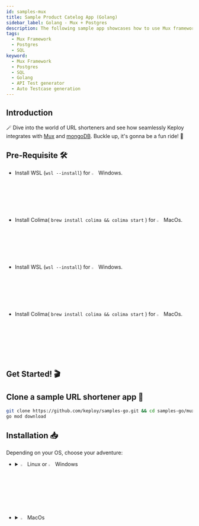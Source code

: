```yaml
---
id: samples-mux
title: Sample Product Catelog App (Golang)
sidebar_label: Golang - Mux + Postgres
description: The following sample app showcases how to use Mux framework and the Keploy Platform.
tags:
  - Mux Framework
  - Postgres
  - SQL
keyword:
  - Mux Framework
  - Postgres
  - SQL
  - Golang
  - API Test generator
  - Auto Testcase generation
---
```


## Introduction

🪄 Dive into the world of URL shorteners and see how seamlessly Keploy integrates with [Mux](https://github.com/gorilla/mux) and [mongoDB](https://www.mongodb.com/). Buckle up, it's gonna be a fun ride! 🎢

## Pre-Requisite 🛠️

- Install WSL (`wsl --install`) for <img src="/docs/img/os/windows.png" alt="Windows" width="3%" /> Windows.
- Install Colima( `brew install colima && colima start` ) for <img src="/docs/img/os/macos.png" alt="MacOS" width="3%" /> MacOs.
- Install WSL (`wsl --install`) for <img src="/docs/img/os/windows.png" alt="Windows" width="3%" /> Windows.
- Install Colima( `brew install colima && colima start` ) for <img src="/docs/img/os/macos.png" alt="MacOS" width="3%" /> MacOs.

## Get Started! 🎬

## Clone a sample URL shortener app 🧪

```bash
git clone https://github.com/keploy/samples-go.git && cd samples-go/mux-sql
go mod download
```

## Installation 📥

Depending on your OS, choose your adventure:

- <details>
  <summary><img src="/docs/img/os/linux.png" alt="Linux" width="3%" /> Linux or <img src="/docs/img/os/windows.png" alt="Windows" width="3%" /> Windows</summary>
  <summary><img src="/docs/img/os/linux.png" alt="Linux" width="3%" /> Linux or <img src="/docs/img/os/windows.png" alt="Windows" width="3%" /> Windows</summary>

  Alright, let's equip ourselves with the **latest Keploy binary**:

  ```bash
  curl --silent --location "https://github.com/keploy/keploy/releases/latest/download/keploy_linux_amd64.tar.gz" | tar xz -C /tmp

  sudo mkdir -p /usr/local/bin && sudo mv /tmp/keploy /usr/local/bin && keploy
  ```

  If everything goes right, your screen should look a bit like this:

  <img src="/docs/img/code-snippets/install-keploy-logs.png" alt="Test Case Generator" width="50%" />
  <img src="/docs/img/code-snippets/install-keploy-logs.png" alt="Test Case Generator" width="50%" />

  Moving on...
  <details>
  <summary style={{ fontWeight: 'bold', fontSize: '1.17em', marginLeft: '0.5em' }}> Run App with <img src="/docs/img/os/docker.png" alt="Docker Container" width="3%" /> Docker </summary>
  <summary style={{ fontWeight: 'bold', fontSize: '1.17em', marginLeft: '0.5em' }}> Run App with <img src="/docs/img/os/docker.png" alt="Docker Container" width="3%" /> Docker </summary>

  #### Add alias for Keploy:

  ```bash
  alias keploy='sudo docker run --pull always --name keploy-v2 -p 16789:16789 --privileged --pid=host -it -v "$(pwd)":/files -v /sys/fs/cgroup:/sys/fs/cgroup -v /sys/kernel/debug:/sys/kernel/debug -v /sys/fs/bpf:/sys/fs/bpf -v /var/run/docker.sock:/var/run/docker.sock --rm ghcr.io/keploy/keploy'
  ```

  ### Lights, Camera, Record! 🎥

  Fire up the application and mongoDB instance with Keploy. Keep an eye on the two key flags:
  `-c`: Command to run the app (e.g., `docker compose up`).

  `--containerName`: The container name in the `docker-compose.yml` for traffic interception.

  ```bash
  keploy record -c "docker compose up" --containerName "muxSqlApp"
  ```

  🔥 Challenge time! Generate some test cases. How? Just **make some API calls**. Postman, Hoppscotch or even curl - take your pick!

  Let's make URLs short and sweet:

  #### Generate shortened url

  ```bash
  curl --request POST \
  --url http://localhost:8010/product \
  --header 'content-type: application/json' \
  --data '{
    "name":"Bubbles",
    "price": 123
    }'
  ```

  Here's a peek of what you get:

  ```json
  {
    "id": 1,
    "name": "Bubbles",
    "price": 123
  }
  ```

  🎉 Woohoo! With a simple API call, you've crafted a test case with a mock! Dive into the Keploy directory and feast your eyes on the newly minted `test-1.yml` and `mocks.yml`

  ```yaml
  version: api.keploy.io/v1beta2
  kind: Http
  name: test-1
  spec:
    metadata: {}
    req:
      method: POST
      proto_major: 1
      proto_minor: 1
      url: http://localhost:8010/product
      header:
        Accept: "*/*"
        Content-Length: "46"
        Content-Type: application/json
        Host: localhost:8010
        User-Agent: curl/8.1.2
      body: |-
        {
            "name":"Bubbles",
            "price": 123
            }
      body_type: ""
    resp:
      status_code: 201
      header:
        Content-Length: "37"
        Content-Type: application/json
        Date: Mon, 09 Oct 2023 06:51:16 GMT
      body: '{"id":4,"name":"Bubbles","price":123}'
      body_type: ""
      status_message: ""
      proto_major: 0
      proto_minor: 0
    objects: []
    assertions:
      noise:
        - header.Date
    created: 1696834280
  ```

  this is how `mocks.yml` generated would look like:-

  ```yaml
  version: api.keploy.io/v1beta2
  kind: Postgres
  name: mocks
  spec:
    metadata: {}
    postgresrequests:
      - origin: client
        message:
          - type: binary
            data: AAAAZgADAABleHRyYV9mbG9hdF9kaWdpdHMAMgB1c2VyAHBvc3RncmVzAGRhdGFiYXNlAHBvc3RncmVzAGNsaWVudF9lbmNvZGluZwBVVEY4AGRhdGVzdHlsZQBJU08sIE1EWQAA
    postgresresponses:
      - origin: server
        message:
          - type: binary
            data: UgAAAAwAAAAF0ykSRQ==
  ---
  version: api.keploy.io/v1beta2
  kind: Postgres
  name: mocks
  spec:
    metadata: {}
    postgresrequests:
      - origin: client
        message:
          - type: binary
            data: cAAAAChtZDU3ZmY0ZTZhZGEzMThlZDJiYWM5ODQyY2YwNmEyODE2MwA=
    postgresresponses:
      - origin: server
        message:
          - type: binary
            data: UgAAAAgAAAAAUwAAABZhcHBsaWNhdGlvbl9uYW1lAABTAAAAGWNsaWVudF9lbmNvZGluZwBVVEY4AFMAAAAXRGF0ZVN0eWxlAElTTywgTURZAFMAAAAZaW50ZWdlcl9kYXRldGltZXMAb24AUwAAABtJbnRlcnZhbFN0eWxlAHBvc3RncmVzAFMAAAAUaXNfc3VwZXJ1c2VyAG9uAFMAAAAZc2VydmVyX2VuY29kaW5nAFVURjgAUwAAADFzZXJ2ZXJfdmVyc2lvbgAxMC41IChEZWJpYW4gMTAuNS0yLnBnZGc5MCsxKQBTAAAAI3Nlc3Npb25fYXV0aG9yaXphdGlvbgBwb3N0Z3JlcwBTAAAAI3N0YW5kYXJkX2NvbmZvcm1pbmdfc3RyaW5ncwBvbgBTAAAAEVRpbWVab25lAFVUQwBLAAAADAAAAB6JC1lnWgAAAAVJ
  ---
  version: api.keploy.io/v1beta2
  kind: Postgres
  name: mocks
  spec:
    metadata: {}
    postgresrequests:
      - origin: client
        message:
          - type: binary
            data: UAAAAEUASU5TRVJUIElOVE8gcHJvZHVjdHMobmFtZSwgcHJpY2UpIFZBTFVFUygkMSwgJDIpIFJFVFVSTklORyBpZAAAAEQAAAAGUwBTAAAABA==
    postgresresponses:
      - origin: server
        message:
          - type: binary
            data: MQAAAAR0AAAADgACAAAAGQAABqRUAAAAGwABaWQAAABAAgABAAAAFwAE/////wAAWgAAAAVJ
  ```

  #### Fetch Product from Catelog

  ```bash
  curl --request GET \  --url http://localhost:8010/products
  ```

  Or just type `http://localhost:8010/products` in your browser. Your choice!

  Spotted the new test and mock files in your project? High five! 🙌

  #### Run Tests

  Time to put things to the test 🧪

  ```bash
  keploy test -c "docker compose up" --containerName "muxSqlApp" --delay 10
  ```

  > The `--delay` flag? Oh, that's just giving your app a little breather (in seconds) before the test cases come knocking.

  Final thoughts? Dive deeper! Try different API calls, tweak the DB response in the `mocks.yml`, or fiddle with the request or response in `test-x.yml`. Run the tests again and see the magic unfold!✨👩‍💻👨‍💻✨

  ## Wrapping it up 🎉

  Congrats on the journey so far! You've seen Keploy's power, flexed your coding muscles, and had a bit of fun too! Now, go out there and keep exploring, innovating, and creating! Remember, with the right tools and a sprinkle of fun, anything's possible.😊🚀

  Happy coding! ✨👩‍💻👨‍💻✨

  </details>
  <br/>

  <details>
  <summary style={{ fontWeight: 'bold', fontSize: '1.17em', marginLeft: '0.5em' }}>Run App on 🐧 Linux  </summary>

  We'll be running our sample application right on Linux, but just to make things a tad more thrilling, we'll have the database (mongoDB) chill on Docker. Ready? Let's get the party started!🎉

  First things first, update the First things first, update the postgres host on **line 10** in main.go, update the host to `localhost`.

  #### 🍃 Kickstart PostgresDB

  Let's breathe life into your mongo container. A simple spell should do the trick:

  ```bash
  docker compose up postgres
  ```

  ### 📼 Roll the Tape - Recording Time!

  Ready, set, record! Here's how:

  ```bash
  sudo -E env PATH=$PATH keploy record -c "go run main.go app.go"
  ```

  Keep an eye out for the `-c `flag! It's the command charm to run the app. Whether you're using `go run main.go app.go` or the binary path like `./test-app-product-catelog`, it's your call.

  Alright, magician! With the app alive and kicking, let's weave some test cases. The spell? Making some API calls! Postman, Hoppscotch, or the classic curl - pick your wand.

  #### Generate shortened url

  ✨ A pinch of URL magic:

  ```bash
  curl --request POST \
  --url http://localhost:8010/product \
  --header 'content-type: application/json' \
  --data '{
    "name":"Bubbles",
    "price": 123
    }'
  ```

  And... voila! A shortened URL appears:

  ```json
  {
    "id": 1,
    "name": "Bubbles",
    "price": 123
  }
  ```

  Give yourself a pat on the back! With that simple spell, you've conjured up a test case with a mock! Explore the **Keploy directory** and you'll discover your handiwork in `test-1.yml` and `mocks.yml`.

  ```yaml
  version: api.keploy.io/v1beta2
  kind: Http
  name: test-1
  spec:
    metadata: {}
    req:
      method: POST
      proto_major: 1
      proto_minor: 1
      url: http://localhost:8010/product
      header:
        Accept: "*/*"
        Content-Length: "46"
        Content-Type: application/json
        Host: localhost:8010
        User-Agent: curl/8.1.2
      body: |-
        {
            "name":"Bubbles",
            "price": 123
            }
      body_type: ""
    resp:
      status_code: 201
      header:
        Content-Length: "37"
        Content-Type: application/json
        Date: Mon, 09 Oct 2023 06:51:16 GMT
      body: '{"id":4,"name":"Bubbles","price":123}'
      body_type: ""
      status_message: ""
      proto_major: 0
      proto_minor: 0
    objects: []
    assertions:
      noise:
        - header.Date
    created: 1696834280
  ```

  this is how `mocks.yml` generated would look like:-

  ```yaml
  version: api.keploy.io/v1beta2
  kind: Postgres
  name: mocks
  spec:
    metadata: {}
    postgresrequests:
      - origin: client
        message:
          - type: binary
            data: AAAAZgADAABleHRyYV9mbG9hdF9kaWdpdHMAMgB1c2VyAHBvc3RncmVzAGRhdGFiYXNlAHBvc3RncmVzAGNsaWVudF9lbmNvZGluZwBVVEY4AGRhdGVzdHlsZQBJU08sIE1EWQAA
    postgresresponses:
      - origin: server
        message:
          - type: binary
            data: UgAAAAwAAAAF0ykSRQ==
  ---
  version: api.keploy.io/v1beta2
  kind: Postgres
  name: mocks
  spec:
    metadata: {}
    postgresrequests:
      - origin: client
        message:
          - type: binary
            data: cAAAAChtZDU3ZmY0ZTZhZGEzMThlZDJiYWM5ODQyY2YwNmEyODE2MwA=
    postgresresponses:
      - origin: server
        message:
          - type: binary
            data: UgAAAAgAAAAAUwAAABZhcHBsaWNhdGlvbl9uYW1lAABTAAAAGWNsaWVudF9lbmNvZGluZwBVVEY4AFMAAAAXRGF0ZVN0eWxlAElTTywgTURZAFMAAAAZaW50ZWdlcl9kYXRldGltZXMAb24AUwAAABtJbnRlcnZhbFN0eWxlAHBvc3RncmVzAFMAAAAUaXNfc3VwZXJ1c2VyAG9uAFMAAAAZc2VydmVyX2VuY29kaW5nAFVURjgAUwAAADFzZXJ2ZXJfdmVyc2lvbgAxMC41IChEZWJpYW4gMTAuNS0yLnBnZGc5MCsxKQBTAAAAI3Nlc3Npb25fYXV0aG9yaXphdGlvbgBwb3N0Z3JlcwBTAAAAI3N0YW5kYXJkX2NvbmZvcm1pbmdfc3RyaW5ncwBvbgBTAAAAEVRpbWVab25lAFVUQwBLAAAADAAAAB6JC1lnWgAAAAVJ
  ---
  version: api.keploy.io/v1beta2
  kind: Postgres
  name: mocks
  spec:
    metadata: {}
    postgresrequests:
      - origin: client
        message:
          - type: binary
            data: UAAAAEUASU5TRVJUIElOVE8gcHJvZHVjdHMobmFtZSwgcHJpY2UpIFZBTFVFUygkMSwgJDIpIFJFVFVSTklORyBpZAAAAEQAAAAGUwBTAAAABA==
    postgresresponses:
      - origin: server
        message:
          - type: binary
            data: MQAAAAR0AAAADgACAAAAGQAABqRUAAAAGwABaWQAAABAAgABAAAAFwAE/////wAAWgAAAAVJ
  ```

  Now, the real fun begins. Let's weave more spells!

  #### Fetch Product from Catelog

  🚀 Follow the URL road...!

  ```bash
  curl --request GET \  --url http://localhost:8010/products
  ```

  Or simply wander over to your browser and visit `http://localhost:8010/products`.

  Did you spot the new test and mock scrolls in your project library? Awesome! 👏

  <img src="/docs/img/mux-sql-test-cases.png" alt="Sample Keploy Test case and Mock for Mux SQL" width="100%" style={{ borderRadius: '5px' }}/>
  <img src="/docs/img/mux-sql-test-cases.png" alt="Sample Keploy Test case and Mock for Mux SQL" width="100%" style={{ borderRadius: '5px' }}/>

  ### Run Tests 🏁

  Ready to put your spells to the test?

  ```bash
  sudo -E env PATH=$PATH keploy test -c "go run main.go app.go" --delay 10
  ```

  Final thoughts? Dive deeper! Try different API calls, tweak the DB response in the `mocks.yml`, or fiddle with the request or response in `test-x.yml`. Run the tests again and see the magic unfold! ✨👩‍💻👨‍💻✨

  ## Wrapping it up 🎉

  Congrats on the journey so far! You've seen Keploy's power, flexed your coding muscles, and had a bit of fun too! Now, go out there and keep exploring, innovating, and creating! Remember, with the right tools and a sprinkle of fun, anything's possible. 😊🚀

  Happy coding! ✨👩‍💻👨‍💻✨
  </details>

  </details>

  <br/>

- <details> 
  <summary><img src="/docs/img/os/macos.png" alt="MacOS" width="3%" /> MacOs </summary>
  <summary><img src="/docs/img/os/macos.png" alt="MacOS" width="3%" /> MacOs </summary>

  Dive straight in, but first, give **Colima** a gentle nudge with (`colima start`). Let's make sure it's awake and ready for action!

  #### Add alias for Keploy 🐰:

  For the sake of convenience (and a bit of Mac magic 🪄), let's set up a shortcut for Keploy:

  ```bash
  alias keploy='sudo docker run --pull always --name keploy-v2 -p 16789:16789 --privileged --pid=host -it -v "$(pwd)":/files -v /sys/fs/cgroup:/sys/fs/cgroup -v /sys/kernel/debug:/sys/kernel/debug -v /sys/fs/bpf:/sys/fs/bpf -v /var/run/docker.sock:/var/run/docker.sock --rm ghcr.io/keploy/keploy'
  ```

  ### Lights, Camera, Record! 🎥

  Fire up the application and mongoDB instance with Keploy. Keep an eye on the two key flags:
  `-c`: Command to run the app (e.g., `docker compose up`).

  `--containerName`: The container name in the `docker-compose.yml` for traffic interception.

  ```bash
  keploy record -c "docker compose up" --containerName "muxSqlApp"
  ```

  🔥 Challenge time! Generate some test cases. How? Just **make some API calls**. Postman, Hoppscotch or even curl - take your pick!

  Let's make URLs short and sweet:

  #### Generate Testcases

  ```bash
  curl --request POST \
  --url http://localhost:8010/product \
  --header 'content-type: application/json' \
  --data '{
    "name":"Bubbles",
    "price": 123
    }'
  ```

  Here's a peek of what you get:

  ```json
  {
    "id": 1,
    "name": "Bubbles",
    "price": 123
  }
  ```

  🎉 Woohoo! With a simple API call, you've crafted a test case with a mock! Dive into the Keploy directory and feast your eyes on the newly minted `test-1.yml` and `mocks.yml`

  ```yaml
  version: api.keploy.io/v1beta2
  kind: Http
  name: test-1
  spec:
    metadata: {}
    req:
      method: POST
      proto_major: 1
      proto_minor: 1
      url: http://localhost:8010/product
      header:
        Accept: "*/*"
        Content-Length: "46"
        Content-Type: application/json
        Host: localhost:8010
        User-Agent: curl/8.1.2
      body: |-
        {
            "name":"Bubbles",
            "price": 123
            }
      body_type: ""
    resp:
      status_code: 201
      header:
        Content-Length: "37"
        Content-Type: application/json
        Date: Mon, 09 Oct 2023 06:51:16 GMT
      body: '{"id":4,"name":"Bubbles","price":123}'
      body_type: ""
      status_message: ""
      proto_major: 0
      proto_minor: 0
    objects: []
    assertions:
      noise:
        - header.Date
    created: 1696834280
  ```

  this is how `mocks.yml` generated would look like:-

  ```yaml
  version: api.keploy.io/v1beta2
  kind: Postgres
  name: mocks
  spec:
    metadata: {}
    postgresrequests:
      - origin: client
        message:
          - type: binary
            data: AAAAZgADAABleHRyYV9mbG9hdF9kaWdpdHMAMgB1c2VyAHBvc3RncmVzAGRhdGFiYXNlAHBvc3RncmVzAGNsaWVudF9lbmNvZGluZwBVVEY4AGRhdGVzdHlsZQBJU08sIE1EWQAA
    postgresresponses:
      - origin: server
        message:
          - type: binary
            data: UgAAAAwAAAAF0ykSRQ==
  ---
  version: api.keploy.io/v1beta2
  kind: Postgres
  name: mocks
  spec:
    metadata: {}
    postgresrequests:
      - origin: client
        message:
          - type: binary
            data: cAAAAChtZDU3ZmY0ZTZhZGEzMThlZDJiYWM5ODQyY2YwNmEyODE2MwA=
    postgresresponses:
      - origin: server
        message:
          - type: binary
            data: UgAAAAgAAAAAUwAAABZhcHBsaWNhdGlvbl9uYW1lAABTAAAAGWNsaWVudF9lbmNvZGluZwBVVEY4AFMAAAAXRGF0ZVN0eWxlAElTTywgTURZAFMAAAAZaW50ZWdlcl9kYXRldGltZXMAb24AUwAAABtJbnRlcnZhbFN0eWxlAHBvc3RncmVzAFMAAAAUaXNfc3VwZXJ1c2VyAG9uAFMAAAAZc2VydmVyX2VuY29kaW5nAFVURjgAUwAAADFzZXJ2ZXJfdmVyc2lvbgAxMC41IChEZWJpYW4gMTAuNS0yLnBnZGc5MCsxKQBTAAAAI3Nlc3Npb25fYXV0aG9yaXphdGlvbgBwb3N0Z3JlcwBTAAAAI3N0YW5kYXJkX2NvbmZvcm1pbmdfc3RyaW5ncwBvbgBTAAAAEVRpbWVab25lAFVUQwBLAAAADAAAAB6JC1lnWgAAAAVJ
  ---
  version: api.keploy.io/v1beta2
  kind: Postgres
  name: mocks
  spec:
    metadata: {}
    postgresrequests:
      - origin: client
        message:
          - type: binary
            data: UAAAAEUASU5TRVJUIElOVE8gcHJvZHVjdHMobmFtZSwgcHJpY2UpIFZBTFVFUygkMSwgJDIpIFJFVFVSTklORyBpZAAAAEQAAAAGUwBTAAAABA==
    postgresresponses:
      - origin: server
        message:
          - type: binary
            data: MQAAAAR0AAAADgACAAAAGQAABqRUAAAAGwABaWQAAABAAgABAAAAFwAE/////wAAWgAAAAVJ
  ```

  #### Fetch Product from Catelog

  ```bash
  curl --request GET \  --url http://localhost:8010/products
  ```

  Or just type `http://localhost:8010/products` in your browser. Your choice!

  Spotted the new test and mock files in your project? High five! 🙌

  <img src="/docs/img/mux-sql-test-cases.png" alt="Sample Keploy Test case and Mock for Mux SQL" width="100%" style={{ borderRadius: '5px' }}/>
  <img src="/docs/img/mux-sql-test-cases.png" alt="Sample Keploy Test case and Mock for Mux SQL" width="100%" style={{ borderRadius: '5px' }}/>

  Want to see if everything works as expected?

  #### Run Tests

  Time to put things to the test 🧪

  ```bash
  keploy test -c "docker compose up" --containerName "muxSqlApp" --delay 10
  ```

  > The `--delay` flag? Oh, that's just giving your app a little breather (in seconds) before the test cases come knocking.

  Final thoughts? Dive deeper! Try different API calls, tweak the DB response in the `mocks.yml`, or fiddle with the request or response in `test-x.yml`. Run the tests again and see the magic unfold! ✨👩‍💻👨‍💻✨

  ## Wrapping it up 🎉

  Congrats on the journey so far! You've seen Keploy's power, flexed your coding muscles, and had a bit of fun too! Now, go out there and keep exploring, innovating, and creating! Remember, with the right tools and a sprinkle of fun, anything's possible. 😊🚀

  Happy coding! ✨👩‍💻👨‍💻✨
  </details>

